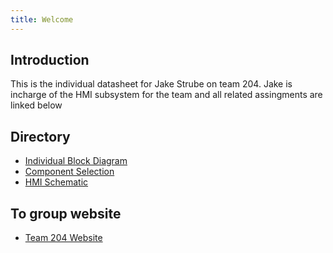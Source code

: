 ```yaml
---
title: Welcome
---
```


## Introduction

This is the individual datasheet for Jake Strube on team 204. Jake is incharge of the HMI subsystem for the team and all related assingments are linked below

## Directory

- [Individual Block Diagram](Individual_Block_Diagram/index.md)
- [Component Selection](Component_Selection/index.md)
- [HMI Schematic](Schematic_Design/index.md)

## To group website

- [Team 204 Website](https://asu-egr314-2025-s-204.github.io/)